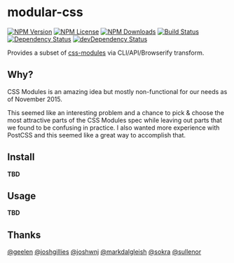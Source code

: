 modular-css
===========
[![NPM Version](https://img.shields.io/npm/v/modular-css.svg)](https://www.npmjs.com/package/modular-css)
[![NPM License](https://img.shields.io/npm/l/modular-css.svg)](https://www.npmjs.com/package/modular-css)
[![NPM Downloads](https://img.shields.io/npm/dm/modular-css.svg)](https://www.npmjs.com/package/modular-css)
[![Build Status](https://img.shields.io/travis/tivac/modular-css.svg)](https://travis-ci.org/tivac/modular-css)
[![Dependency Status](https://img.shields.io/david/tivac/modular-css.svg)](https://david-dm.org/tivac/modular-css)
[![devDependency Status](https://img.shields.io/david/dev/tivac/modular-css.svg)](https://david-dm.org/tivac/modular-css#info=devDependencies)

Provides a subset of [css-modules](https://github.com/css-modules/css-modules) via CLI/API/Browserify transform.

## Why?

CSS Modules is an amazing idea but mostly non-functional for our needs as of November 2015.

This seemed like an interesting problem and a chance to pick & choose the most attractive parts of the CSS Modules spec while leaving out parts that we found to be confusing in practice. I also wanted more experience with PostCSS and this seemed like a great way to accomplish that.

## Install

**TBD**

## Usage

**TBD**

## Thanks

[@geelen](https://github.com/geelen)
[@joshgillies](https://github.com/joshgillies)
[@joshwnj](https://github.com/joshwnj)
[@markdalgleish](https://github.com/markdalgleish)
[@sokra](https://github.com/sokra)
[@sullenor](https://github.com/sullenor)
